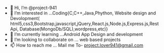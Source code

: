 - 👋 Hi, I’m @project-941
- 👀 I’m interested in ...Coding{C,C++,Java,Phython, Website design and Devolopment( html5,css3,Bootstrap,javascript,jQuery,React.js,Node.js,Express.js,Rest Api, Database(MongoDb/SQL),wordpress,etc)} 
- 🌱 I’m currently learning ...Android App Design and development
- 💞️ I’m looking to collaborate on ... web based projects
- 📫 How to reach me ... Mail me To- project.lover941@gmail.com


<!---
project-941/project-941 is a ✨ special ✨ repository because its `README.md` (this file) appears on your GitHub profile.
You can click the Preview link to take a look at your changes.
--->
